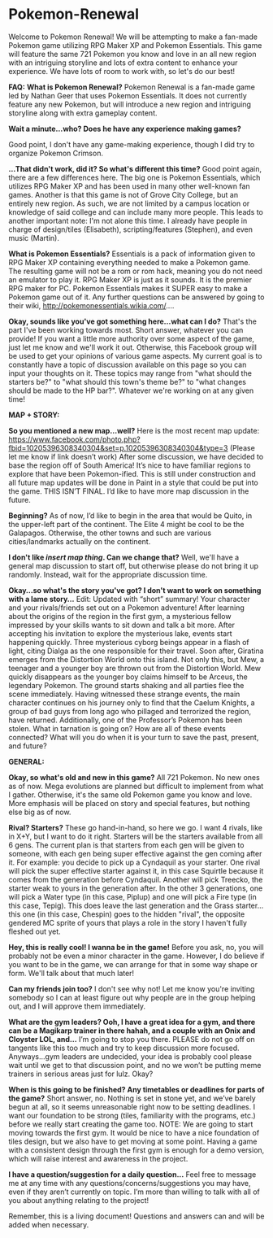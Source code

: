 # Pokemon-Renewal

Welcome to Pokemon Renewal! We will be attempting to make a fan-made Pokemon game utilizing RPG Maker XP and Pokemon Essentials. This game will feature the same 721 Pokemon you know and love in an all new region with an intriguing storyline and lots of extra content to enhance your experience. We have lots of room to work with, so let's do our best!

<b>FAQ:</b>
<b>What is Pokemon Renewal?</b>
Pokemon Renewal is a fan-made game led by Nathan Geer that uses Pokemon Essentials. It does not currently feature any new Pokemon, but will introduce a new region and intriguing storyline along with extra gameplay content.

<b>Wait a minute…who? Does he have any experience making games?</b>
 
Good point, I don't have any game-making experience, though I did try to organize Pokemon Crimson.

<b>…That didn't work, did it? So what's different this time?</b>
Good point again, there are a few differences here. The big one is Pokemon Essentials, which utilizes RPG Maker XP and has been used in many other well-known fan games. Another is that this game is not of Grove City College, but an entirely new region. As such, we are not limited by a campus location or knowledge of said college and can include many more people. This leads to another important note: I'm not alone this time. I already have people in charge of design/tiles (Elisabeth), scripting/features (Stephen), and even music (Martin).

<b>What is Pokemon Essentials?</b>
Essentials is a pack of information given to RPG Maker XP containing everything needed to make a Pokemon game. The resulting game will not be a rom or rom hack, meaning you do not need an emulator to play it.
RPG Maker XP is just as it sounds. It is the premier RPG maker for PC. Pokemon Essentials makes it SUPER easy to make a Pokemon game out of it. Any further questions can be answered by going to their wiki, http://pokemonessentials.wikia.com/....

<b>Okay, sounds like you've got something here…what can I do?</b>
 That's the part I've been working towards most. Short answer, whatever you can provide! If you want a little more authority over some aspect of the game, just let me know and we'll work it out. Otherwise, this Facebook group will be used to get your opinions of various game aspects. My current goal is to constantly have a topic of discussion available on this page so you can input your thoughts on it. These topics may range from "what should the starters be?" to "what should this town's theme be?" to "what changes should be made to the HP bar?". Whatever we're working on at any given time!

<b>MAP + STORY:</b>

<b>So you mentioned a new map…well?</b>
Here is the most recent map update:
https://www.facebook.com/photo.php?fbid=10205396308340304&set=p.10205396308340304&type=3
(Please let me know if link doesn’t work)
After some discussion,  we have decided to base the region off of South America! It’s nice to have familiar regions to explore that have been Pokemon-ified. This is still under construction and all future map updates  will be done in Paint in a style that could be put into the game. THIS ISN’T FINAL. I’d like to have more map discussion in the future.

<b>Beginning?</b>
As of now, I’d like to begin in the area that would be Quito, in the upper-left part of the continent. The Elite 4 might be cool to be the Galapagos. Otherwise, the other towns and such are various cities/landmarks actually on the continent.

<b>I don't like *insert map thing*. Can we change that?</b>
Well, we'll have a general map discussion to start off, but otherwise please do not bring it up randomly. Instead, wait for the appropriate discussion time.

<b>Okay…so what's the story you've got? I don't want to work on something with a lame story…</b>
Edit: Updated with “short” summary! 
Your character and your rivals/friends set out on a Pokemon adventure! After learning about the origins of the region in the first gym, a mysterious fellow impressed by your skills wants to sit down and talk a bit more. After accepting his invitation to explore the mysterious lake, events start happening quickly. Three mysterious cyborg beings appear in a flash of light, citing Dialga as the one responsible for their travel. Soon after, Giratina emerges from the Distortion World onto this island. Not only this, but Mew, a teenager and a younger boy are thrown out from the Distortion World. Mew quickly disappears as the younger boy claims himself to be Arceus, the legendary Pokemon. The ground starts shaking and all parties flee the scene immediately. Having witnessed these strange events, the main character continues on his journey only to find that the Caelum Knights, a group of bad guys from long ago who pillaged and terrorized the region, have returned. Additionally, one of the Professor’s Pokemon has been stolen. What in tarnation is going on? How are all of these events connected? What will you do when it is your turn to save the past, present, and future?

<b>GENERAL:</b>

<b>Okay, so what's old and new in this game?</b>
All 721 Pokemon. No new ones as of now. Mega evolutions are planned but difficult to implement from what I gather. Otherwise, it's the same old Pokemon game you know and love. More emphasis will be placed on story and special features, but nothing else big as of now.

<b>Rival? Starters?</b>
These go hand-in-hand, so here we go. I want 4 rivals, like in X+Y, but I want to do it right. Starters will be the starters available from all 6 gens. The current plan is that starters from each gen will be given to someone, with each gen being super effective against the gen coming after it. For example: you decide to pick up a Cyndaquil as your starter. One rival will pick the super effective starter against it, in this case Squirtle because it comes from the generation before Cyndaquil. Another will pick Treecko, the starter weak to yours in the generation after. In the other 3 generations, one will pick a Water type (in this case, Piplup) and one will pick a Fire type (in this case, Tepig). This does leave the last generation and the Grass starter…this one (in this case, Chespin) goes to the hidden "rival", the opposite gendered MC sprite of yours that plays a role in the story I haven't fully fleshed out yet.

<b>Hey, this is really cool! I wanna be in the game!</b>
Before you ask, no, you will probably not be even a minor character in the game. However, I do believe if you want to be in the game, we can arrange for that in some way shape or form. We'll talk about that much later!

<b>Can my friends join too?</b>
 I don't see why not! Let me know you're inviting somebody so I can at least figure out why people are in the group helping out, and I will approve them immediately.

<b>What are the gym leaders? Ooh, I have a great idea for a gym, and there can be a Magikarp trainer in there hahah, and a couple with an Onix and Cloyster LOL, and...</b>
I’m going to stop you there. PLEASE do not go off on tangents like this too much and try to keep discussion more focused. Anyways...gym leaders are undecided, your idea is probably cool please wait until we get to that discussion point, and no we won’t be putting meme trainers in serious areas just for lulz. Okay?

<b>When is this going to be finished? Any timetables or deadlines for parts of the game?</b>
Short answer, no. Nothing is set in stone yet, and we’ve barely begun at all, so it seems unreasonable right now to be setting deadlines. I want our foundation to be strong (tiles, familiarity with the programs, etc.) before we really start creating the game too.
NOTE: We are going to start moving towards the first gym. It would be nice to have a nice foundation of tiles design, but we also have to get moving at some point. Having a game with a consistent design through the first gym is enough for a demo version, which will raise interest and awareness in the project.

<b>I have a question/suggestion for a daily question...</b>
Feel free to message me at any time with any questions/concerns/suggestions you may have, even if they aren’t currently on topic. I’m more than willing to talk with all of you about anything relating to the project!

Remember, this is a living document! Questions and answers can and will be added when necessary.
